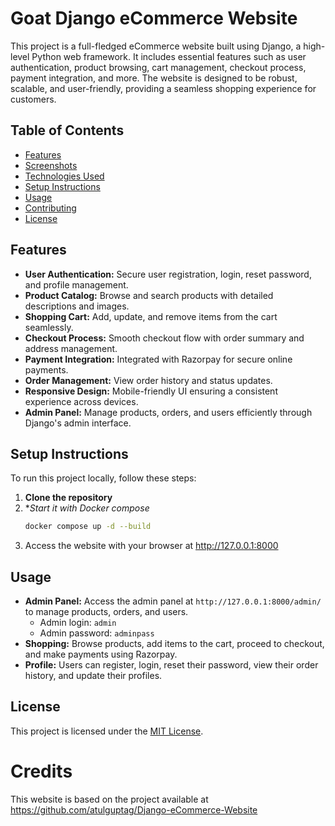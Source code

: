 # Goat Django eCommerce Website

This project is a full-fledged eCommerce website built using Django, a high-level Python web framework. It includes essential features such as user authentication, product browsing, cart management, checkout process, payment integration, and more. The website is designed to be robust, scalable, and user-friendly, providing a seamless shopping experience for customers.

## Table of Contents

- [Features](#features)
- [Screenshots](#screenshots)
- [Technologies Used](#technologies-used)
- [Setup Instructions](#setup-instructions)
- [Usage](#usage)
- [Contributing](#contributing)
- [License](#license)

## Features

- **User Authentication:** Secure user registration, login, reset password, and profile management.
- **Product Catalog:** Browse and search products with detailed descriptions and images.
- **Shopping Cart:** Add, update, and remove items from the cart seamlessly.
- **Checkout Process:** Smooth checkout flow with order summary and address management.
- **Payment Integration:** Integrated with Razorpay for secure online payments.
- **Order Management:** View order history and status updates.
- **Responsive Design:** Mobile-friendly UI ensuring a consistent experience across devices.
- **Admin Panel:** Manage products, orders, and users efficiently through Django's admin interface.

## Setup Instructions

To run this project locally, follow these steps:

1. **Clone the repository**
2. **Start it with Docker compose*
   ```bash
   docker compose up -d --build
   ```
3. Access the website with your browser at http://127.0.0.1:8000

## Usage

- **Admin Panel:** Access the admin panel at `http://127.0.0.1:8000/admin/` to manage products, orders, and users.
    - Admin login: `admin`
    - Admin password: `adminpass`
- **Shopping:** Browse products, add items to the cart, proceed to checkout, and make payments using Razorpay.
- **Profile:** Users can register, login, reset their password, view their order history, and update their profiles.

## License

This project is licensed under the [MIT License](LICENSE).

# Credits

This website is based on the project available at https://github.com/atulguptag/Django-eCommerce-Website
